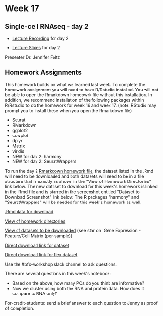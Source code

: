 # Week 17 

## Single-cell RNAseq - day 2

- [Lecture Recording](https://wustl.box.com/s/2zjaupk2uuayaxsa4ek4u2jcymrl52qz) for day 2

- [Lecture Slides](BFXworkshopDay2_2024.pdf) for day 2

Presenter Dr. Jennifer Foltz


## Homework Assignments

This homework builds on what we learned last week. To complete the homework assignment you will need to have R/Rstudio installed. You will not be able to open the Rmarkdown homeowrk file without this installation. In addition, we recommend installation of the following packages within R/Rstudio to do the homework for week 16 and week 17. (note: RStudio may prompt you to install these when you open the Rmarkdown file) 
- Seurat
- RMarkdown
- ggplot2
- cowplot
- dplyr
- Matrix
- viridis
- NEW for day 2: harmony
- NEW for day 2: SeuratWrappers

To run the day 2 [Rmarkdown homework file](BFXworkshop_2024scRNA_Day2.Rmd), the dataset listed in the .Rmd will need to be downloaded and both datasets will need to be in a file structure that is exactly as shown in the "View of Homework Directories" link below. The new dataset to download for this week's homework is linked in the .Rmd file and is starred in the screenshot entitled "Dataset to Download Screenshot" link below. The R packages "harmony" and "SeuratWrappers" will be needed for this week's homework as well. 

[.Rmd data for download](https://wustl.box.com/s/jrf9d0dtek69jbk24xl8qosfvz44dv5z)

[View of homework directories](ViewofHomeworkDirectories.png)

[View of datasets to be downloaded](DatasetttoDownloadScreenshot.png) (see star on 'Gene Expression - Feature/Cell Matrix (per-sample)) 

[Direct download link for dataset](https://www.10xgenomics.com/resources/datasets/integrated-gex-totalseq-c-and-bcr-analysis-of-chromium-connect-generated-library-from-10k-human-pbmcs-2-standard) 

[Direct download link for flex dataset](https://www.10xgenomics.com/resources/datasets/10k-human-pbmcs-stained-with-totalseq-b-human-universal-cocktail-singleplex-sample-1-standard)

Use the #bfx-workshop slack channel to ask questions.

There are several questions in this week's notebook:

- Based on the above, how many PCs do you think are informative?
- Now we cluster using both the RNA and protein data. How does it compare to RNA only?

For-credit-students: send a brief answer to each question to Jenny as proof of completion.

